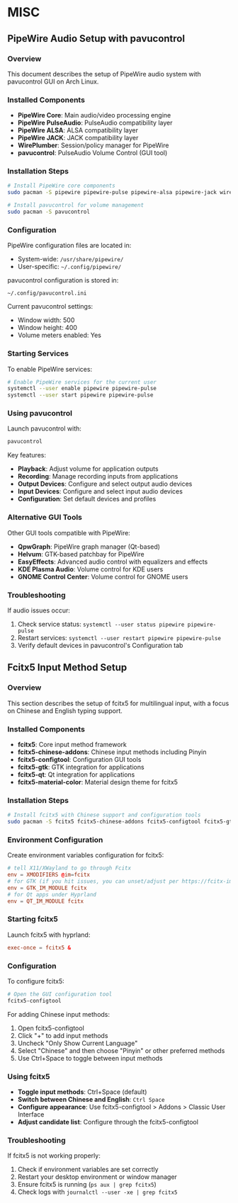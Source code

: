 # MISC

## PipeWire Audio Setup with pavucontrol

### Overview

This document describes the setup of PipeWire audio system with pavucontrol GUI on Arch Linux.

### Installed Components

- **PipeWire Core**: Main audio/video processing engine
- **PipeWire PulseAudio**: PulseAudio compatibility layer
- **PipeWire ALSA**: ALSA compatibility layer
- **PipeWire JACK**: JACK compatibility layer
- **WirePlumber**: Session/policy manager for PipeWire
- **pavucontrol**: PulseAudio Volume Control (GUI tool)

### Installation Steps

```bash
# Install PipeWire core components
sudo pacman -S pipewire pipewire-pulse pipewire-alsa pipewire-jack wireplumber

# Install pavucontrol for volume management
sudo pacman -S pavucontrol
```

### Configuration

PipeWire configuration files are located in:

- System-wide: `/usr/share/pipewire/`
- User-specific: `~/.config/pipewire/`

pavucontrol configuration is stored in:

```
~/.config/pavucontrol.ini
```

Current pavucontrol settings:

- Window width: 500
- Window height: 400
- Volume meters enabled: Yes

### Starting Services

To enable PipeWire services:

```bash
# Enable PipeWire services for the current user
systemctl --user enable pipewire pipewire-pulse
systemctl --user start pipewire pipewire-pulse
```

### Using pavucontrol

Launch pavucontrol with:

```bash
pavucontrol
```

Key features:

- **Playback**: Adjust volume for application outputs
- **Recording**: Manage recording inputs from applications
- **Output Devices**: Configure and select output audio devices
- **Input Devices**: Configure and select input audio devices
- **Configuration**: Set default devices and profiles

### Alternative GUI Tools

Other GUI tools compatible with PipeWire:

- **QpwGraph**: PipeWire graph manager (Qt-based)
- **Helvum**: GTK-based patchbay for PipeWire
- **EasyEffects**: Advanced audio control with equalizers and effects
- **KDE Plasma Audio**: Volume control for KDE users
- **GNOME Control Center**: Volume control for GNOME users

### Troubleshooting

If audio issues occur:

1. Check service status: `systemctl --user status pipewire pipewire-pulse`
2. Restart services: `systemctl --user restart pipewire pipewire-pulse`
3. Verify default devices in pavucontrol's Configuration tab

## Fcitx5 Input Method Setup

### Overview

This section describes the setup of fcitx5 for multilingual input, with a focus on Chinese and English typing support.

### Installed Components

- **fcitx5**: Core input method framework
- **fcitx5-chinese-addons**: Chinese input methods including Pinyin
- **fcitx5-configtool**: Configuration GUI tools
- **fcitx5-gtk**: GTK integration for applications
- **fcitx5-qt**: Qt integration for applications
- **fcitx5-material-color**: Material design theme for fcitx5

### Installation Steps

```bash
# Install fcitx5 with Chinese support and configuration tools
sudo pacman -S fcitx5 fcitx5-chinese-addons fcitx5-configtool fcitx5-gtk fcitx5-qt fcitx5-material-color
```

### Environment Configuration

Create environment variables configuration for fcitx5:

```conf hyprland.conf
# tell X11/XWayland to go through Fcitx
env = XMODIFIERS @im=fcitx
# for GTK (if you hit issues, you can unset/adjust per https://fcitx-im.org/wiki/Using_Fcitx_5_on_Wayland)
env = GTK_IM_MODULE fcitx
# for Qt apps under Hyprland
env = QT_IM_MODULE fcitx
```

### Starting fcitx5

Launch fcitx5 with hyprland:

```conf hyprland.conf
exec-once = fcitx5 &
```

### Configuration

To configure fcitx5:

```bash
# Open the GUI configuration tool
fcitx5-configtool
```

For adding Chinese input methods:

1. Open fcitx5-configtool
2. Click "+" to add input methods
3. Uncheck "Only Show Current Language"
4. Select "Chinese" and then choose "Pinyin" or other preferred methods
5. Use Ctrl+Space to toggle between input methods

### Using fcitx5

- **Toggle input methods**: Ctrl+Space (default)
- **Switch between Chinese and English**: `Ctrl Space` 
- **Configure appearance**: Use fcitx5-configtool > Addons > Classic User Interface
- **Adjust candidate list**: Configure through the fcitx5-configtool

### Troubleshooting

If fcitx5 is not working properly:

1. Check if environment variables are set correctly
2. Restart your desktop environment or window manager
3. Ensure fcitx5 is running (`ps aux | grep fcitx5`)
4. Check logs with `journalctl --user -xe | grep fcitx5`
